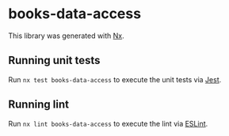 # books-data-access

This library was generated with [Nx](https://nx.dev).

## Running unit tests

Run `nx test books-data-access` to execute the unit tests via [Jest](https://jestjs.io).

## Running lint

Run `nx lint books-data-access` to execute the lint via [ESLint](https://eslint.org/).
